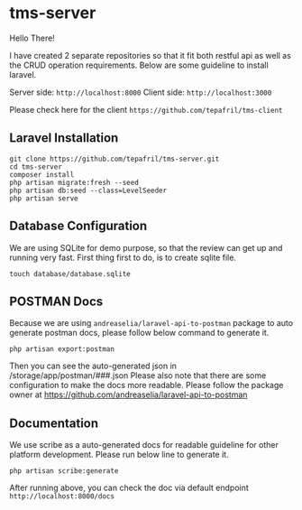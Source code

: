 # tms-server

Hello There!

I have created 2 separate repositories so that it fit both restful api as well as the CRUD operation requirements. Below are some guideline to install laravel.

Server side: `http://localhost:8000`
Client side: `http://localhost:3000`

Please check here for the client `https://github.com/tepafril/tms-client`


## Laravel Installation

```
git clone https://github.com/tepafril/tms-server.git
cd tms-server
composer install
php artisan migrate:fresh --seed
php artisan db:seed --class=LevelSeeder
php artisan serve
```

## Database Configuration

We are using SQLite for demo purpose, so that the review can get up and running very fast. First thing first to do, is to create sqlite file.

```
touch database/database.sqlite
```

## POSTMAN Docs

Because we are using `andreaselia/laravel-api-to-postman` package to auto generate postman docs, please follow below command to generate it.

```
php artisan export:postman
```

Then you can see the auto-generated json in /storage/app/postman/###.json
Please also note that there are some configuration to make the docs more readable. Please follow the package owner at https://github.com/andreaselia/laravel-api-to-postman

## Documentation

We use scribe as a auto-generated docs for readable guideline for other platform development. Please run below line to generate it.

```
php artisan scribe:generate
```
After running above, you can check the doc via default endpoint `http://localhost:8000/docs`
